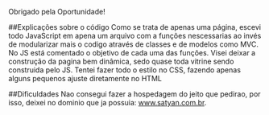 Obrigado pela Oportunidade!

##Explicações sobre o código
Como se trata de apenas uma página, escevi todo JavaScript em apena um arquivo com a funções nescessarias ao invés de modularizar mais o codigo através de classes e de modelos como MVC. No JS está comentado o objetivo de cada uma das funções. Visei deixar a construção da pagina bem dinâmica, sedo quase toda vitrine sendo construida pelo JS. Tentei fazer todo o estilo no CSS, fazendo apenas alguns pequenos ajuste diretamente no HTML

##Dificuldades
Nao consegui fazer a hospedagem do jeito que pedirao, por isso, deixei no dominio que ja possuia: www.satyan.com.br.
